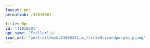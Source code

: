 ```yaml
---
layout: npc
permalink: /41010001

title: Npc
id: '41010001'
npc_name: 'Frillerlia'
icon_url: 'portrait/mob/21000251_m_frilledlizardpurple_p.png'
---
```

